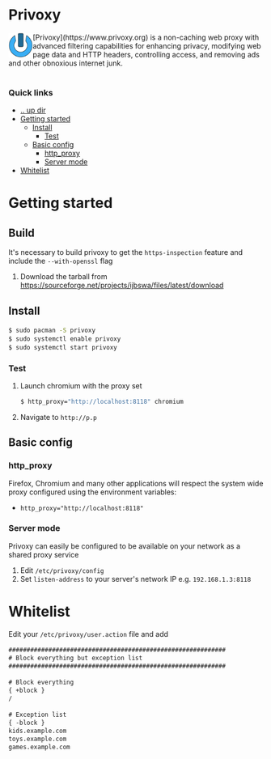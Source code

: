 Privoxy
====================================================================================================
<img align="left" width="48" height="48" src="../../../art/logo_256x256.png">
[Privoxy](https://www.privoxy.org) is a non-caching web proxy with advanced filtering capabilities 
for enhancing privacy, modifying web page data and HTTP headers, controlling access, and removing
ads and other obnoxious internet junk.
<br><br>

### Quick links
* [.. up dir](..)
* [Getting started](#getting-started)
  * [Install](#install)
    * [Test](#test)
  * [Basic config](#basic-config)
    * [http\_proxy](#http-proxy)
    * [Server mode](#server-mode)
* [Whitelist](#whitelist)

# Getting started <a name="getting-started"/></a>

## Build <a name="build"/></a>
It's necessary to build privoxy to get the `https-inspection` feature and include the `--with-openssl` flag

1. Download the tarball from https://sourceforge.net/projects/ijbswa/files/latest/download

## Install <a name="install"/></a>
```bash
$ sudo pacman -S privoxy
$ sudo systemctl enable privoxy
$ sudo systemctl start privoxy
```

### Test <a name="test"/></a>
1. Launch chromium with the proxy set
   ```bash
   $ http_proxy="http://localhost:8118" chromium
   ```
2. Navigate to `http://p.p`

## Basic config <a name="basic-config"/></a>

### http\_proxy <a name="http-proxy"/></a>
Firefox, Chromium and many other applications will respect the system wide proxy configured using
the environment variables:
* `http_proxy="http://localhost:8118"`

### Server mode <a name="server-mode"/></a>
Privoxy can easily be configured to be available on your network as a shared proxy service

1. Edit `/etc/privoxy/config`
2. Set `listen-address` to your server's network IP e.g. `192.168.1.3:8118`

# Whitelist <a name="whitelist"/></a>
Edit your `/etc/privoxy/user.action` file and add
```
############################################################
# Block everything but exception list
############################################################

# Block everything
{ +block }
/

# Exception list
{ -block }
kids.example.com
toys.example.com
games.example.com
```

<!-- 
vim: ts=2:sw=2:sts=2
-->
